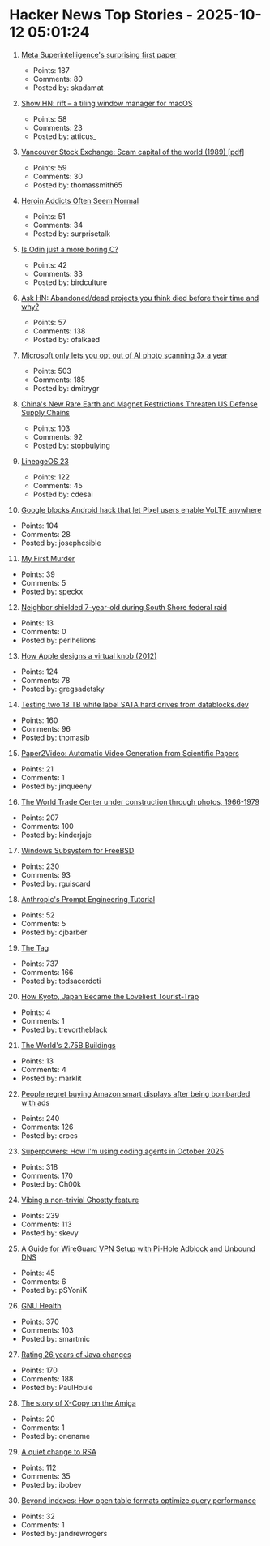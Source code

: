 # Hacker News Top Stories - 2025-10-12 05:01:24

1. [Meta Superintelligence's surprising first paper](https://paddedinputs.substack.com/p/meta-superintelligences-surprising)
   - Points: 187
   - Comments: 80
   - Posted by: skadamat

2. [Show HN: rift – a tiling window manager for macOS](https://github.com/acsandmann/rift)
   - Points: 58
   - Comments: 23
   - Posted by: atticus_

3. [Vancouver Stock Exchange: Scam capital of the world (1989) [pdf]](https://scamcouver.wordpress.com/wp-content/uploads/2012/04/scam-capital.pdf)
   - Points: 59
   - Comments: 30
   - Posted by: thomassmith65

4. [Heroin Addicts Often Seem Normal](https://justismills.substack.com/p/heroin-addicts-often-seem-normal)
   - Points: 51
   - Comments: 34
   - Posted by: surprisetalk

5. [Is Odin just a more boring C?](https://dayvster.com/blog/is-odin-just-a-more-boring-c/)
   - Points: 42
   - Comments: 33
   - Posted by: birdculture

6. [Ask HN: Abandoned/dead projects you think died before their time and why?](undefined)
   - Points: 57
   - Comments: 138
   - Posted by: ofalkaed

7. [Microsoft only lets you opt out of AI photo scanning 3x a year](https://hardware.slashdot.org/story/25/10/11/0238213/microsofts-onedrive-begins-testing-face-recognizing-ai-for-photos-for-some-preview-users)
   - Points: 503
   - Comments: 185
   - Posted by: dmitrygr

8. [China's New Rare Earth and Magnet Restrictions Threaten US Defense Supply Chains](https://www.csis.org/analysis/chinas-new-rare-earth-and-magnet-restrictions-threaten-us-defense-supply-chains)
   - Points: 103
   - Comments: 92
   - Posted by: stopbulying

9. [LineageOS 23](https://lineageos.org/Changelog-30/)
   - Points: 122
   - Comments: 45
   - Posted by: cdesai

10. [Google blocks Android hack that let Pixel users enable VoLTE anywhere](https://www.androidauthority.com/pixel-ims-broken-october-update-3606444/)
   - Points: 104
   - Comments: 28
   - Posted by: josephcsible

11. [My First Murder](https://www.texasmonthly.com/true-crime/skip-hollandsworth-new-book-she-kills/)
   - Points: 39
   - Comments: 5
   - Posted by: speckx

12. [Neighbor shielded 7-year-old during South Shore federal raid](https://chicago.suntimes.com/immigration/2025/10/10/neighbor-shielded-7-year-old-during-south-shore-federal-raid-i-didnt-want-them-to-take-her)
   - Points: 13
   - Comments: 0
   - Posted by: perihelions

13. [How Apple designs a virtual knob (2012)](https://jherrm.github.io/knobs/)
   - Points: 124
   - Comments: 78
   - Posted by: gregsadetsky

14. [Testing two 18 TB white label SATA hard drives from datablocks.dev](https://ounapuu.ee/posts/2025/10/06/datablocks-white-label-drives/)
   - Points: 160
   - Comments: 96
   - Posted by: thomasjb

15. [Paper2Video: Automatic Video Generation from Scientific Papers](https://arxiv.org/abs/2510.05096)
   - Points: 21
   - Comments: 1
   - Posted by: jinqueeny

16. [The World Trade Center under construction through photos, 1966-1979](https://rarehistoricalphotos.com/twin-towers-construction-photographs/)
   - Points: 207
   - Comments: 100
   - Posted by: kinderjaje

17. [Windows Subsystem for FreeBSD](https://github.com/BalajeS/WSL-For-FreeBSD)
   - Points: 230
   - Comments: 93
   - Posted by: rguiscard

18. [Anthropic's Prompt Engineering Tutorial](https://github.com/anthropics/prompt-eng-interactive-tutorial)
   - Points: 52
   - Comments: 5
   - Posted by: cjbarber

19. [The <output> Tag](https://denodell.com/blog/html-best-kept-secret-output-tag)
   - Points: 737
   - Comments: 166
   - Posted by: todsacerdoti

20. [How Kyoto, Japan Became the Loveliest Tourist-Trap](https://nymag.com/intelligencer/article/kyoto-japan-tourism-attraction-travel-tourist-trap.html)
   - Points: 4
   - Comments: 1
   - Posted by: trevortheblack

21. [The World's 2.75B Buildings](https://tech.marksblogg.com/building-footprints-gba.html)
   - Points: 13
   - Comments: 4
   - Posted by: marklit

22. [People regret buying Amazon smart displays after being bombarded with ads](https://arstechnica.com/gadgets/2025/10/people-regret-buying-amazon-smart-displays-after-being-bombarded-with-ads/)
   - Points: 240
   - Comments: 126
   - Posted by: croes

23. [Superpowers: How I'm using coding agents in October 2025](https://blog.fsck.com/2025/10/09/superpowers/)
   - Points: 318
   - Comments: 170
   - Posted by: Ch00k

24. [Vibing a non-trivial Ghostty feature](https://mitchellh.com/writing/non-trivial-vibing)
   - Points: 239
   - Comments: 113
   - Posted by: skevy

25. [A Guide for WireGuard VPN Setup with Pi-Hole Adblock and Unbound DNS](https://psyonik.tech/posts/a-guide-for-wireguard-vpn-setup-with-pi-hole-adblock-and-unbound-dns/)
   - Points: 45
   - Comments: 6
   - Posted by: pSYoniK

26. [GNU Health](https://www.gnuhealth.org/about-us.html)
   - Points: 370
   - Comments: 103
   - Posted by: smartmic

27. [Rating 26 years of Java changes](https://neilmadden.blog/2025/09/12/rating-26-years-of-java-changes/)
   - Points: 170
   - Comments: 188
   - Posted by: PaulHoule

28. [The story of X-Copy on the Amiga](https://spillhistorie.no/2025/10/10/the-story-of-x-copy-on-the-amiga/)
   - Points: 20
   - Comments: 1
   - Posted by: onename

29. [A quiet change to RSA](https://www.johndcook.com/blog/2025/10/06/a-quiet-change-to-rsa/)
   - Points: 112
   - Comments: 35
   - Posted by: ibobev

30. [Beyond indexes: How open table formats optimize query performance](https://jack-vanlightly.com/blog/2025/10/8/beyond-indexes-how-open-table-formats-optimize-query-performance)
   - Points: 32
   - Comments: 1
   - Posted by: jandrewrogers

